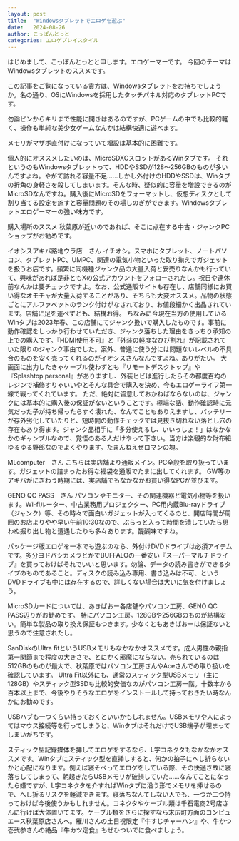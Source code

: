 ```yaml
---
layout: post
title:  "Windowsタブレットでエロゲを遊ぶ"
date:   2024-08-26
author: こっぽんとっと
categories: エロゲプレイスタイル
---
```


はじめまして、こっぽんとっとと申します。エロゲーマーです。
今回のテーマはWindowsタブレットのススメです。

この記事をご覧になっている貴方は、Windowsタブレットをお持ちでしょうか。名の通り、OSにWindowsを採用したタッチパネル対応のタブレットPCです。

勿論ピンからキリまで性能に開きはあるのですが、PCゲームの中でも比較的軽く、操作も単純な美少女ゲームなんかは結構快適に遊べます。

メモリがマザボ直付けになっていて増設は基本的に困難です。

個人的にオススメしたいのは、MicroSDXCスロットがあるWinタブです。
それというのもWindowsタブレットって、HDDやSSDが128～256GBのものが多いんですよね。やがて訪れる容量不足……しかし外付けのHDDやSSDは、Winタブの折角の身軽さを殺してしまいます。そんな時、疑似的に容量を増設できるのがMicroSDなんですね。購入後にMicroSDをフォーマットし、仮想ディスクとして割り当てる設定を施すと容量問題のその場しのぎができます。Windowsタブレットエロゲーマーの強い味方です。



購入場所のススメ
秋葉原が近いのであれば、そこに点在する中古・ジャンクPCショップがお勧めです。

イオシスアキバ路地ウラ店　さん
イチオシ。スマホにタブレット、ノートパソコン、タブレットPC、UMPC、関連の電気小物といった取り揃えでガジェットを扱うお店です。頻繁に同機種ジャンク品の大量入荷と安売りなんかも行っていて、興味があれば是非ともXの公式アカウントをフォローされたし。祝日や連休前なんかは要チェックですよ。なお、公式通販サイトも存在し、店舗同様にお買い得なオモチャが大量入荷することがあり、そちらも大変オススメ。品物の状態ごとにアルファベットのランク付けがなされており、お値段細かく出品されています。店舗に足を運べずとも、結構お得。
ちなみに今現在当方の使用しているWinタブは2023年春、この店舗にてジャンク扱いで購入したものです。事前に動作確認をしっかり行わせていただき、ジャンク落ちした理由をきっちり承知の上での購入です。『HDMI使用不可』と『外装の軽度なひび割れ』が記載されていた限りのジャンク事由でした。案外、普通に使う分には問題ないレベルの不具合のものを安く売ってくれるのがイオシスさんなんですよね。ありがたい。
大画面に出力したきゃケーブル使わずとも『リモートデスクトップ』や『Splashtop personal』がありますし、外装ヒビは進行したらその都度百均のレジンで補修すりゃいいやとそんな具合で購入を決め、今もエロゲーライフ第一線で戦ってくれています。
ただ、絶対に留意しておかねばならないのは、ジャンクには基本的に購入後の保証がないということです。極端な話、動作確認時に元気だった子が持ち帰ったらすぐ壊れた、なんてこともありえますし、バッテリーが存外劣化していたりと、短時間の動作チェックでは見抜き切れない落とし穴の存在もあり得ます。ジャンク品相手に「多分使えるし、いいっしょ！」はなかなかのギャンブルなので、覚悟のある人だけやって下さい。当方は楽観的な財布紐ゆるゆる野郎なのでよくやります。たまんねえぜロマンの塊。

MLcomputer　さん
こちらは実店舗より通販メイン。PC全般を取り扱っています。ガジェットの詰まったお得な福袋を通販でたまに出してくれます。
GW等のアキバがにぎわう時期には、実店舗でもなかなかお買い得なPCが並びます。

GENO QC PASS　さん
パソコンやモニター、その関連機器と電気小物等を扱います。Wi-fiルーター、中古業務用プロジェクター、PC用内蔵Blu-rayドライブ（ジャンク）等、その時々で面白いガジェットが入ってくるのと、開店時間が周囲のお店よりやや早い午前10:30なので、ぶらっと入って時間を潰していたら思わぬ掘り出し物と遭遇したりも多々あります。醍醐味ですね。

パッケージ版エロゲを一本でも遊ぶのなら、外付けDVDドライブは必須アイテムです。多分ヨドバシカメラとかでBUFFALOの一番安い『スーパーマルチドライブ』を買っておけばそれでいいと思います。勿論、データの読み書きができるタイプのものであること。ディスクの読み込み専用、書き込みは不可、というDVDドライブも中には存在するので、詳しくない場合は大いに気を付けましょう。

MicroSDカードについては、あきばおー各店舗やパソコン工房、GENO QC PASS辺りがお勧めです。
特にパソコン工房。128GBや256GBのものが結構安い。簡単な製品の取り換え保証もつきます。少なくともあきばおーは保証ないと思うので注意されたし。

SanDiskのUltra fitというUSBメモリもなかなかオススメです。成人男性の親指第一関節まで程度の大きさで、とにかく邪魔にならない。売られているのは512GBのものが最大で、秋葉原ではパソコン工房さんやAceさんでの取り扱いを確認しています。
Ultra Fit以外にも、通常のスティック型USBメモリ（主に128GB）やスティック型SSDも比較的安価なのがパソコン工房一階。十数本から百本以上まで、今後やりそうなエロゲをインストールして持っておきたい時なんかにお勧めです。

USBハブも一つくらい持っておくといいかもしれません。USBメモリや人によってはマウス接続等を行ってしまうと、WinタブはそれだけでUSB端子が埋まってしまいがちです。

スティック型記録媒体を挿してエロゲをするなら、L字コネクタもなかなかオススメです。Winタブにスティック型を直挿しすると、何かの拍子にへし折らないかと心配になります。例えば寝そべってエロゲをしている際、その快適さ故に寝落ちしてしまって、朝起きたらUSBメモリが破損していた……なんてことになったら嫌ですが、L字コネクタを介すればWinタブに沿う形でメモリを挿せるので、へし折るリスクを軽減できます。寝落ちなんてしない人でも、一つか二つ持っておけば今後使うかもしれません。コネクタやケーブル類は千石電商2号店さんに行けば大体置いてます。ケーブル類をさらに探すなら末広町方面のコンピュエース秋葉原店さんへ。雁川さんの土日祝限定『牛すじチャーハン』や、牛かつ壱弐参さんの絶品『牛カツ定食』もぜひついでに食べましょう。

